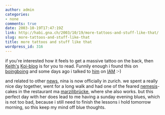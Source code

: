 ```yaml
---
author: admin
categories:
- none
comments: true
date: 2003-10-19T17:47:19Z
link: http://habi.gna.ch/2003/10/19/more-tattoos-and-stuff-like-that/
slug: more-tattoos-and-stuff-like-that
title: more tattoos and stuff like that
wordpress_id: 316
---
```


if you're interested how it feels to get a massive tattoo on the back, then [Keith's](http://www.nootrope.net/) [Koi-blog](http://www.nootrope.net/koi/index.html) is for you to read. Funnily enough i found this on [boingboing](http://boingboing.net/2003_10_01_archive.html#106641155922478162) and some days ago i talked to [him](http://iam.bmezine.com/?nootrope) on [IAM](http://iam.bmezine.com/) :-)

and related to other [news](http://habi.gna.ch/blog/archives/000092.html), nina is now officially in zurich. we spent a really nice day together, went for a long walk and had one of the feared [nemesis](http://imdb.com/title/tt0208092/quotes)-cakes in the restaurant ma [marzilibrücke](http://www.taberna.ch/), where she also works. 
but this perfect day with her does lead to me having a sunday evening blues, which is not too bad, because i still need to finish the lessons i hold tomorrow morning, so this keep my mind off blue thoughts.

